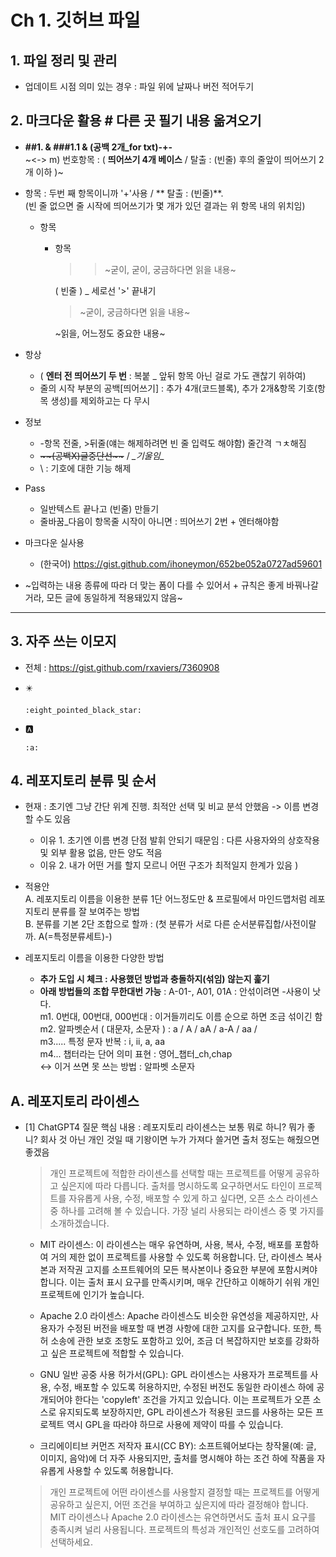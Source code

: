 # Ch 1. 깃허브 파일

## 1. 파일 정리 및 관리    
  - 업데이트 시점 의미 있는 경우 : 파일 위에 날짜나 버전 적어두기
    
## 2. 마크다운 활용 # 다른 곳 필기 내용 옮겨오기   
  - **##1. & ###1.1 & (공백 2개_for txt)-+-**  
    ~<-> m) 번호항목 : ( **띄어쓰기 4개 베이스** / 탈출 : (빈줄) 후의 줄앞이 띄어쓰기 2개 이하 )~
    
  - 항목 : 두번 째 항목이니까 '+'사용 / ** 탈출 : (빈줄)**.  
(빈 줄 없으면 줄 시작에 띄어쓰기가 몇 개가 있던 결과는 위 항목 내의 위치임)
    + 항목
      - 항목
        >> ~굳이, 굳이, 궁금하다면 읽을 내용~
         
        ( 빈줄 ) _ 세로선 '>' 끝내기
        
        > ~굳이, 궁금하다면 읽을 내용~   
  
        ~읽을, 어느정도 중요한 내용~   

  - 항상  
    + ( **엔터 전 띄어쓰기 두 번** : 복붙 _ 앞뒤 항목 아닌 걸로 가도 괜찮기 위하여)
    + 줄의 시작 부분의 공백[띄어쓰기] : 추가 4개(코드블록), 추가 2개&항목 기호(항목 생성)를 제외하고는 다 무시
  
  - 정보
    + -항목 전줄, >뒤줄(얘는 해제하려면 빈 줄 입력도 해야함) 줄간격 ㄱㅊ해짐  
    + ~~\~\~(공백X)글중단선\~\~~~ / _\_기울임\__
    + \ : 기호에 대한 기능 해제
    
  - Pass
    + 일반텍스트 끝나고 (빈줄) 만들기      
    + 줄바꿈_다음이 항목줄 시작이 아니면 : 띄어쓰기 2번 + 엔터해야함


  
  - 마크다운 실사용  
    + (한국어) https://gist.github.com/ihoneymon/652be052a0727ad59601  
  - ~입력하는 내용 종류에 따라 더 맞는 폼이 다를 수 있어서 + 규칙은 좋게 바꿔나갈 거라, 모든 글에 동일하게 적용돼있지 않음~  
-------

    
## 3. 자주 쓰는 이모지  
  - 전체 : https://gist.github.com/rxaviers/7360908
  - ✴️
    ```
    :eight_pointed_black_star:
    ```
  
  - 🅰️  
    ```  
    :a:  
    ```
    
## 4. 레포지토리 분류 및 순서     
  - 현재 : 초기엔 그냥 간단 위계 진행. 최적안 선택 및 비교 분석 안했음  -> 이름 변경할 수도 있음  
    + 이유 1. 초기엔 이름 변경 단점 발휘 안되기 때문임 : 다른 사용자와의 상호작용 및 외부 활용 없음, 만든 양도 적음   
    + 이유 2. 내가 어떤 거를 할지 모르니 어떤 구조가 최적일지 한계가 있음 )
      
  - 적용안  
    A. 레포지토리 이름을 이용한 분류 1단 어느정도만 & 프로필에서 마인드맵처럼 레포지토리 분류를 잘 보여주는 방법  
    B. 분류를 기본 2단 조합으로 할까 : (첫 분류가 서로 다른 순서분류집합/사전이랄까. A(=특정분류세트)-)  

  - 레포지토리 이름을 이용한 다양한 방법  
    + **추가 도입 시 체크 : 사용했던 방법과 충돌하지(섞임) 않는지 훑기**   
    + **아래 방법들의 조합 무한대번 가능** : A-01-, A01, 01A : 안섞이려면 -사용이 낫다.   
    m1. 0번대, 00번대, 000번대 : 이거들끼리도 이름 순으로 하면 조금 섞이긴 함  
    m2. 알파벳순서 ( 대문자, 소문자 ) : a / A / aA / a-A / aa /   
    m3..... 특정 문자 반복 : i, ii, a, aa  
    m4... 챕터라는 단어 의미 표현 : 영어_챕터_ch,chap  
      <-> 이거 쓰면 못 쓰는 방법 : 알파벳 소문자  
  

## A. 레포지토리 라이센스
  - [1] ChatGPT4 질문 핵심 내용 : 레포지토리 라이센스는 보통 뭐로 하니? 뭐가 좋니? 회사 것 아닌 개인 것일 때 기왕이면 누가 가져다 쓸거면 출처 정도는 해줬으면 좋겠음
    > 개인 프로젝트에 적합한 라이센스를 선택할 때는 프로젝트를 어떻게 공유하고 싶은지에 따라 다릅니다. 출처를 명시하도록 요구하면서도 타인이 프로젝트를 자유롭게 사용, 수정, 배포할 수 있게 하고 싶다면, 오픈 소스 라이센스 중 하나를 고려해 볼 수 있습니다. 가장 널리 사용되는 라이센스 중 몇 가지를 소개하겠습니다.
    + MIT 라이센스: 이 라이센스는 매우 유연하며, 사용, 복사, 수정, 배포를 포함하여 거의 제한 없이 프로젝트를 사용할 수 있도록 허용합니다. 단, 라이센스 복사본과 저작권 고지를 소프트웨어의 모든 복사본이나 중요한 부분에 포함시켜야 합니다. 이는 출처 표시 요구를 만족시키며, 매우 간단하고 이해하기 쉬워 개인 프로젝트에 인기가 높습니다.
  
    + Apache 2.0 라이센스: Apache 라이센스도 비슷한 유연성을 제공하지만, 사용자가 수정된 버전을 배포할 때 변경 사항에 대한 고지를 요구합니다. 또한, 특허 소송에 관한 보호 조항도 포함하고 있어, 조금 더 복잡하지만 보호를 강화하고 싶은 프로젝트에 적합할 수 있습니다.
  
    + GNU 일반 공중 사용 허가서(GPL): GPL 라이센스는 사용자가 프로젝트를 사용, 수정, 배포할 수 있도록 허용하지만, 수정된 버전도 동일한 라이센스 하에 공개되어야 한다는 'copyleft' 조건을 가지고 있습니다. 이는 프로젝트가 오픈 소스로 유지되도록 보장하지만, GPL 라이센스가 적용된 코드를 사용하는 모든 프로젝트 역시 GPL을 따라야 하므로 사용에 제약이 따를 수 있습니다.
  
    + 크리에이티브 커먼즈 저작자 표시(CC BY): 소프트웨어보다는 창작물(예: 글, 이미지, 음악)에 더 자주 사용되지만, 출처를 명시해야 하는 조건 하에 작품을 자유롭게 사용할 수 있도록 허용합니다.
  
    > 개인 프로젝트에 어떤 라이센스를 사용할지 결정할 때는 프로젝트를 어떻게 공유하고 싶은지, 어떤 조건을 부여하고 싶은지에 따라 결정해야 합니다. MIT 라이센스나 Apache 2.0 라이센스는 유연하면서도 출처 표시 요구를 충족시켜 널리 사용됩니다. 프로젝트의 특성과 개인적인 선호도를 고려하여 선택하세요.

